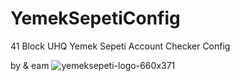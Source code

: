 # YemekSepetiConfig
41 Block UHQ Yemek Sepeti Account Checker Config

by & eam
![yemeksepeti-logo-660x371](https://user-images.githubusercontent.com/106864876/174885994-00b42bdc-68e3-4a89-8941-53a1963bb0d9.jpg)
